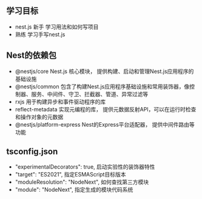 ## 学习目标
- nest.js 新手 学习用法和如何写项目
- 熟练 学习手写nest.js

## Nest的依赖包
- @nestjs/core Nest.js 核心模块， 提供构建、启动和管理Nest.js应用程序的基础设施
- @nestjs/common 包含了构建Nest.js应用程序基础设施和常用装饰器，像控制器、服务、中间件、守卫、拦截器、管道、异常过滤等
- rxjs 用于构建异步和事件驱动程序的库
- reflect-metadata 实现元编程的库， 提供元数据反射API，可以在运行时检查和操作对象的元数据
- @nestjs/platform-express Nest的Express平台适配器， 提供中间件路由等功能

## tsconfig.json
- "experimentalDecorators": true, 启动实验性的装饰器特性
- "target": "ES2021", 指定ESMAScript目标版本
- "moduleResolution": "NodeNext", 如何查找第三方模块
- "module": "NodeNext", 指定生成的模块代码系统
